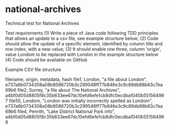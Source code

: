 # national-archives
Technical test for National Archives

Test requirements
(1) Write a piece of Java code following TDD principles that allows an update to a csv file, see example structure below;
(2) Code should allow the update of a specific element, identified by column title and row index, with a new value;
(3) It should enable row three, column 'origin',  value Londom to be replaced with London in the example structure below
(4) Code should be available on GitHub

Example CSV file structure

filename, origin, metadata, hash
file1, London, "a file about London", e737a6b0734308a08b8586720b3c299548ff77b846e3c9c89db88b63c7ea69b6
file2, Surrey, "a file about The National Archives", a4bf0d05d8805f8c35b633ee67dc10efd6efe1cb8dfc0ecdba1040b551564967
file55, Londom, "London was initially incorrectly spelled as Londom", e737a6b0734308a08b8586720b3c299548ff77b846e3c9c89db88b63c7ea69b6
file4, Penrith, "Lake District National Park info", a4bf0d05d8805f8c35b633ee67dc10efd6efe1cb8dfc0ecdba1040b551564968
